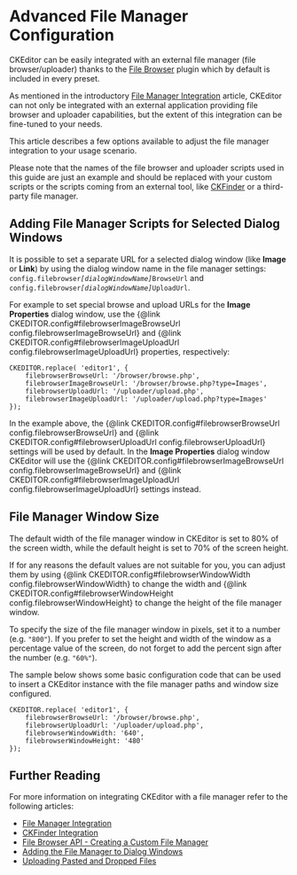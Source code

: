 <!--
Copyright (c) 2003-2018, CKSource - Frederico Knabben. All rights reserved.
For licensing, see LICENSE.md.
-->

# Advanced File Manager Configuration

<p class="requirements">
	CKEditor can be easily integrated with an external file manager (file browser/uploader) thanks to the <a href="https://ckeditor.com/cke4/addon/filebrowser">File Browser</a> plugin which by default is included in every preset.
</p>

As mentioned in the introductory [File Manager Integration](#!/guide/dev_file_browse_upload) article, CKEditor can not only be integrated with an external application providing file browser and uploader capabilities, but the extent of this integration can be fine-tuned to your needs.

This article describes a few options available to adjust the file manager integration to your usage scenario.

<p class="tip">
	Please note that the names of the file browser and uploader scripts used in this guide are just an example and should be replaced with your custom scripts or the scripts coming from an external tool, like <a href="http://cksource.com/ckfinder">CKFinder</a> or a third-party file manager.
</p>

## Adding File Manager Scripts for Selected Dialog Windows

It is possible to set a separate URL for a selected dialog window (like **Image** or **Link**) by using the dialog window name in the file manager settings:
<code>config.filebrowser<i>[dialogWindowName]</i>BrowseUrl</code> and <code>config.filebrowser<i>[dialogWindowName]</i>UploadUrl</code>.

For example to set special browse and upload URLs for the **Image Properties** dialog window, use the {@link CKEDITOR.config#filebrowserImageBrowseUrl config.filebrowserImageBrowseUrl} and {@link CKEDITOR.config#filebrowserImageUploadUrl config.filebrowserImageUploadUrl} properties, respectively:

	CKEDITOR.replace( 'editor1', {
		filebrowserBrowseUrl: '/browser/browse.php',
		filebrowserImageBrowseUrl: '/browser/browse.php?type=Images',
		filebrowserUploadUrl: '/uploader/upload.php',
		filebrowserImageUploadUrl: '/uploader/upload.php?type=Images'
	});

In the example above, the {@link CKEDITOR.config#filebrowserBrowseUrl config.filebrowserBrowseUrl} and {@link CKEDITOR.config#filebrowserUploadUrl config.filebrowserUploadUrl} settings will be used by default. In the **Image Properties** dialog window CKEditor will use the {@link CKEDITOR.config#filebrowserImageBrowseUrl config.filebrowserImageBrowseUrl} and {@link CKEDITOR.config#filebrowserImageUploadUrl config.filebrowserImageUploadUrl} settings instead.

## File Manager Window Size

The default width of the file manager window in CKEditor is set to 80% of the screen width, while the default height is set to 70% of the screen height.

If for any reasons the default values are not suitable for you, you can adjust them by using {@link CKEDITOR.config#filebrowserWindowWidth config.filebrowserWindowWidth} to change the width and {@link CKEDITOR.config#filebrowserWindowHeight config.filebrowserWindowHeight} to change the height of the file manager window.

To specify the size of the file manager window in pixels, set it to a number (e.g. `"800"`). If you prefer to set the height and width of the window as a percentage value of the screen, do not forget to add the percent sign after the number (e.g. `"60%"`).

The sample below shows some basic configuration code that can be used to insert a CKEditor instance with the file manager paths and window size configured.

	CKEDITOR.replace( 'editor1', {
		filebrowserBrowseUrl: '/browser/browse.php',
		filebrowserUploadUrl: '/uploader/upload.php',
		filebrowserWindowWidth: '640',
		filebrowserWindowHeight: '480'
	});

## Further Reading

For more information on integrating CKEditor with a file manager refer to the following articles:

* [File Manager Integration](#!/guide/dev_file_browse_upload)
* [CKFinder Integration](#!/guide/dev_ckfinder_integration)
* [File Browser API - Creating a Custom File Manager](#!/guide/dev_file_browser_api)
* [Adding the File Manager to Dialog Windows](#!/guide/dev_dialog_add_file_browser)
* [Uploading Pasted and Dropped Files](#!/guide/dev_file_upload)
